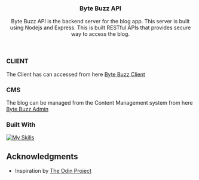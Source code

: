 <h3 align="center">Byte Buzz API</h3>

  <p align="center">
    Byte Buzz API is the backend server for the blog app. This server is built using Nodejs and Express. This is built RESTful APIs that provides secure way to access the blog.
    <br />
  </p>
</div>
<br>

<!-- ABOUT THE PROJECT -->

### CLIENT

The Client has can accessed from here <a href="https://github.com/notsanta20/byte_buzz_client" target="_blank">Byte Buzz Client</a>

### CMS

The blog can be managed from the Content Management system from here <a href="https://github.com/notsanta20/byte_buzz_admin" target="_blank">Byte Buzz Admin</a>

### Built With

[![My Skills](https://skillicons.dev/icons?i=nodejs,express,postgres,prisma)](https://skillicons.dev)

<!-- ACKNOWLEDGMENTS -->

## Acknowledgments

- Inspiration by <a href="https://www.theodinproject.com/lessons/node-path-nodejs-blog-api" target="_blank">The Odin Project</a>
